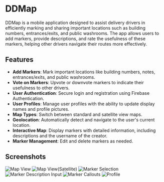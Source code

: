 # DDMap

DDMap is a mobile application designed to assist delivery drivers in efficiently marking and sharing important locations such as building numbers, entrances/exits, and public washrooms. The app allows users to add markers, provide descriptions, and rate the usefulness of these markers, helping other drivers navigate their routes more effectively.

## Features

- **Add Markers**: Mark important locations like building numbers, notes, entrances/exits, and public washrooms.
- **Vote on Markers**: Upvote or downvote markers to indicate their usefulness to other drivers.
- **User Authentication**: Secure login and registration using Firebase Authentication.
- **User Profiles**: Manage user profiles with the ability to update display names and profile pictures.
- **Map Types**: Switch between standard and satellite view maps.
- **Geolocation**: Automatically detect and navigate to the user's current location.
- **Interactive Map**: Display markers with detailed information, including descriptions and the username of the creator.
- **Marker Management**: Edit and delete markers as needed.

## Screenshots

![Map View](DDMap/screenshots/Map_view1.png)
![Map View(Satellite)](DDMap/screenshots/Map_view2.png)
![Marker Selection](DDMap/screenshots/Marker1.png)
![Marker Description Input](DDMap/screenshots/Marker2.png)
![Marker Callouts](DDMap/screenshots/Marker3.png)
![Profile](DDMap/screenshots/Profile1.png)

